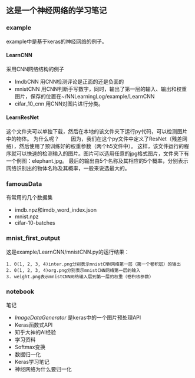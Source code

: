 ## 这是一个神经网络的学习笔记
### example
example中是基于keras的神经网络的例子。
#### LearnCNN
采用CNN网络结构的例子

- ImdbCNN 用CNN检测评论是正面的还是负面的
- mnistCNN 用CNN判断手写数字，同时，输出了第一层的输入、输出和权重图片，保存的位置在~/NNLearningLog/example/LearnCNN
- cifar_10_cnn 用CNN对图片进行分类。
#### LearnResNet
这个文件夹可以单独下载，然后在本地的该文件夹下运行py代码，可以检测图片中的物体。
为什么呢？
&emsp;&emsp;因为，我们在这个py文件中定义了ResNet（残差网络），然后使用了预训练好的权重参数（两个h5文件中）。
这样，该文件运行的程序就可以快速的检测输入的图片。图片可以选用任意的jpg格式图片，文件夹下有一个例图：elephant.jpg。
最后的输出由5个名称及其相应的5个概率，分别表示网络识别出的物体名称及其概率，一般来说选最大的。
### famousData
有常用的几个数据集

- imdb.npz和imdb_word_index.json
- mnist.npz
- cifar-10-batches
### mnist_first_output
这是example/LearnCNN/mnistCNN.py的运行结果：
	
	1. 0(1, 2, 3, 4)inter.png分别表示mnistCNN网络第一层（第一个卷积层）的输出
	2. 0(1, 2, 3, 4)org.png分别表示mnistCNN网络第一层的输入
	3. weight.png表示mnistCNN网络输入层到第一层的权重（卷积核参数）
### notebook
笔记
- *ImageDataGenerator* 是keras中的一个图片预处理API
- Keras函数式API
- 知乎大神的AI经验
- 学习资料
- Softmax变换
- 数据归一化
- Keras学习笔记
- 神经网络为什么要归一化
